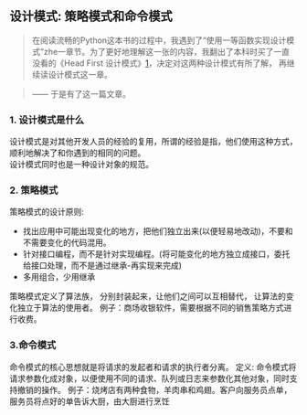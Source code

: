 ## 设计模式: 策略模式和命令模式

> 在阅读流畅的Python这本书的过程中，我遇到了“使用一等函数实现设计模式”zhe一章节。为了更好地理解这一张的内容，我翻出了本科时买了一直没看的《Head First 设计模式》[1](https://github.com/aldslvda/blog-images/blob/master/acfun_emoji/01.png?raw=true)，决定对这两种设计模式有所了解， 再继续读设计模式这一章。

> —— 于是有了这一篇文章。

### 1. 设计模式是什么
设计模式是对其他开发人员的经验的复用，所谓的经验是指，他们使用这种方式，顺利地解决了和你遇到的相同的问题。     
设计模式同时也是一种设计对象的规范。

### 2. 策略模式

策略模式的设计原则:

- 找出应用中可能出现变化的地方，把他们独立出来(以便轻易地改动)，不要和不需要变化的代码混用。
- 针对接口编程，而不是针对实现编程。(将可能变化的地方独立成接口，委托给接口处理，而不是通过继承-再实现来完成)
- 多用组合，少用继承

策略模式定义了算法族， 分别封装起来，让他们之间可以互相替代， 让算法的变化独立于算法的使用者。
例子：商场收银软件，需要根据不同的销售策略方式进行收费。


### 3.命令模式
命令模式的核心思想就是将请求的发起者和请求的执行者分离。
定义: 命令模式将请求参数化成对象，以便使用不同的请求、队列或日志来参数化其他对象，同时支持撤销的操作。
例子：烧烤店有两种食物，羊肉串和鸡翅。客户向服务员点单，服务员将点好的单告诉大厨，由大厨进行烹饪

